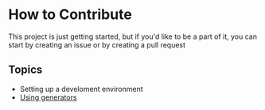 # How to Contribute

This project is just getting started, but if you'd like to be a part of it, you can start by creating an issue or by creating a pull request

## Topics

* Setting up a develoment environment
* [Using generators](../generators.md)
